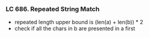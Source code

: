### LC 686. Repeated String Match
* repeated length upper bound is (len(a) + len(b)) * 2
* check if all the chars in b are presented in a first